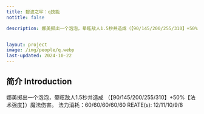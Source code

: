 ```yaml
---
title: 碧波之牢：q技能
notitle: false

description: 娜美掷出一个泡泡，晕眩敌人1.5秒并造成（【90/145/200/255/310】+50%【法术强度】）魔法伤害


layout: project
image: /img/people/q.webp
last-updated: 2024-10-22
---
```


## 简介 Introduction

娜美掷出一个泡泡，晕眩敌人1.5秒并造成
（【90/145/200/255/310】+50%【法术强度】）魔法伤害。
法力消耗：60/60/60/60/60
REATE(s): 12/11/10/9/8

